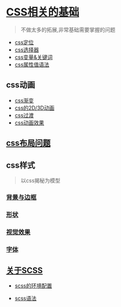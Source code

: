 # [CSS相关的基础](css基础/css.md)

>不做太多的拓展,非常基础需要掌握的问题

* [css定位](css基础/定位.md)
* [css选择器](css基础/css选择器.md)
* [css变量&关键词](css基础/css变量&全局关键字.md)
* [css属性值语法](css基础/css属性值语法.md)

## css动画

* [css渐变](./css动画/渐变.md)
* [css的2D/3D动画](./css动画/CSS动画2D-3D.md)
* [css过渡](css动画/CSS过渡.md)
* [css动画效果](css动画/CSS动画.md)

## [css布局问题](css布局/css布局.md)

## css样式

>以css揭秘为模型

### [背景与边框](css样式/背景与边框/背景和边框.md)

### [形状](css样式/形状/形状.md)

### [视觉效果](css样式/视觉效果/视觉效果.md)

### [字体](css样式/字体/css字体.md)

## [关于SCSS](scss/1.相关介绍.md)

* [scss的环境配置](scss/2.环境配置.md)

* [scss语法](scss/3.scss语法.md)
